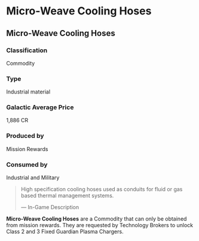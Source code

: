 # Micro-Weave Cooling Hoses
## Micro-Weave Cooling Hoses

### Classification

Commodity

### Type

Industrial material

### Galactic Average Price

1,886 CR

### Produced by

Mission Rewards

### Consumed by

Industrial and Military

> 
> 
> High specification cooling hoses used as conduits for fluid or gas based thermal management systems.
> 
> 
> — In-Game Description
> 

**Micro-Weave Cooling Hoses** are a Commodity that can only be obtained from mission rewards. They are requested by Technology Brokers to unlock Class 2 and 3 Fixed Guardian Plasma Chargers.